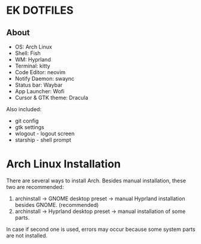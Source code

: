 # EK DOTFILES 

## About

* OS: Arch Linux
* Shell: Fish
* WM: Hyprland
* Terminal: kitty
* Code Editor: neovim
* Notify Daemon: swaync
* Status bar: Waybar
* App Launcher: Wofi
* Cursor & GTK theme: Dracula

Also included:
* git config
* gtk settings
* wlogout - logout screen
* starship - shell prompt 

# Arch Linux Installation

There are several ways to install Arch. Besides manual installation, these two are recommended:
1. archinstall -> GNOME desktop preset -> manual Hyprland installation besides GNOME. (recommended) 
2. archinstall -> Hyprland desktop preset -> manual installation of some parts.

In case if second one is used, errors may occur because some system parts are not installed. 



